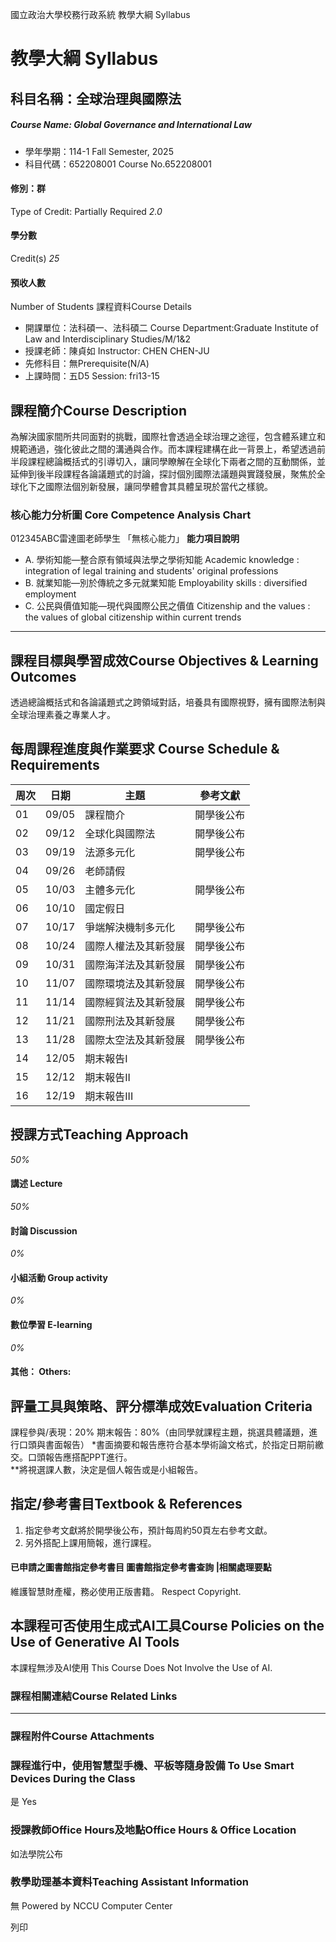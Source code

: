 國立政治大學校務行政系統 教學大綱 Syllabus
# 教學大綱 Syllabus
##  科目名稱：全球治理與國際法
#####  Course Name: Global Governance and International Law
  * 學年學期：114-1 Fall Semester, 2025 
  * 科目代碼：652208001 Course No.652208001


#### 修別：群
Type of Credit: Partially Required 
_2.0_
#### 學分數
Credit(s)
_25_
#### 預收人數
Number of Students
課程資料Course Details
  * 開課單位：法科碩一、法科碩二 Course Department:Graduate Institute of Law and Interdisciplinary Studies/M/1&2 
  * 授課老師：陳貞如 Instructor: CHEN CHEN-JU 
  * 先修科目：無Prerequisite(N/A)
  * 上課時間：五D5 Session: fri13-15


##  課程簡介Course Description
為解決國家間所共同面對的挑戰，國際社會透過全球治理之途徑，包含體系建立和規範通過，強化彼此之間的溝通與合作。而本課程建構在此一背景上，希望透過前半段課程總論概括式的引導切入，讓同學瞭解在全球化下兩者之間的互動關係，並延伸到後半段課程各論議題式的討論，探討個別國際法議題與實踐發展，聚焦於全球化下之國際法個別新發展，讓同學體會其具體呈現於當代之樣貌。
###  核心能力分析圖 Core Competence Analysis Chart
012345ABC雷達圖老師學生
「無核心能力」 
**能力項目說明**
  * A. 學術知能—整合原有領域與法學之學術知能 Academic knowledge : integration of legal training and students' original professions
  * B. 就業知能—別於傳統之多元就業知能 Employability skills : diversified employment
  * C. 公民與價值知能—現代與國際公民之價值 Citizenship and the values : the values of global citizenship within current trends


* * *
##  課程目標與學習成效Course Objectives & Learning Outcomes 
透過總論概括式和各論議題式之跨領域對話，培養具有國際視野，擁有國際法制與全球治理素養之專業人才。
##  每周課程進度與作業要求 Course Schedule & Requirements
周次 |  日期 |  主題 |  參考文獻  
---|---|---|---  
01 |  09/05 |  課程簡介 |  開學後公布  
02 |  09/12 |  全球化與國際法 |  開學後公布  
03 |  09/19 |  法源多元化 |  開學後公布  
04 |  09/26 |  老師請假  
05 |  10/03 |  主體多元化 |  開學後公布  
06 |  10/10 |  國定假日  
07 |  10/17 |  爭端解決機制多元化 |  開學後公布  
08 |  10/24 |  國際人權法及其新發展 |  開學後公布  
09 |  10/31 |  國際海洋法及其新發展 |  開學後公布  
10 |  11/07 |  國際環境法及其新發展 |  開學後公布  
11 |  11/14 |  國際經貿法及其新發展 |  開學後公布  
12 |  11/21 |  國際刑法及其新發展 |  開學後公布  
13 |  11/28 |  國際太空法及其新發展 |  開學後公布  
14 |  12/05 |  期末報告I |   
15 |  12/12 |  期末報告II |   
16 |  12/19 |  期末報告III |   
##  授課方式Teaching Approach
_50%_
####  講述 Lecture
_50%_
####  討論 Discussion
_0%_
####  小組活動 Group activity
_0%_
####  數位學習 E-learning
_0%_
####  其他： Others:
##  評量工具與策略、評分標準成效Evaluation Criteria
課程參與/表現：20%
期末報告：80%（由同學就課程主題，挑選具體議題，進行口頭與書面報告）
*書面摘要和報告應符合基本學術論文格式，於指定日期前繳交。口頭報告應搭配PPT進行。  
**將視選課人數，決定是個人報告或是小組報告。
##  指定/參考書目Textbook & References
1. 指定參考文獻將於開學後公布，預計每周約50頁左右參考文獻。  
2. 另外搭配上課用簡報，進行課程。  

####  已申請之圖書館指定參考書目  圖書館指定參考書查詢 |相關處理要點
維護智慧財產權，務必使用正版書籍。 Respect Copyright.
##  本課程可否使用生成式AI工具Course Policies on the Use of Generative AI Tools
本課程無涉及AI使用 This Course Does Not Involve the Use of AI.
###  課程相關連結Course Related Links
* * *
###  課程附件Course Attachments
###  課程進行中，使用智慧型手機、平板等隨身設備 To Use Smart Devices During the Class
是  Yes
###  授課教師Office Hours及地點Office Hours & Office Location
如法學院公布
###  教學助理基本資料Teaching Assistant Information
無
Powered by NCCU Computer Center
  
列印
